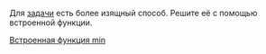 Для [задачи](course://Занятие2/lesson1_Практические_задания/task1) есть более изящный способ.
Решите её с помощью встроенной функции.

<div class="hint">
    <a href="https://docs.python.org/3/library/functions.html#min">
        Встроенная функция min
    </a>
</div>